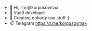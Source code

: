 - 👋 Hi, I’m @korpusovmax
- 👀 Vue3 developer
- 🌱 Creating nobody use stuff :)
- 📫 Telegram https://t.me/korpusovmax
